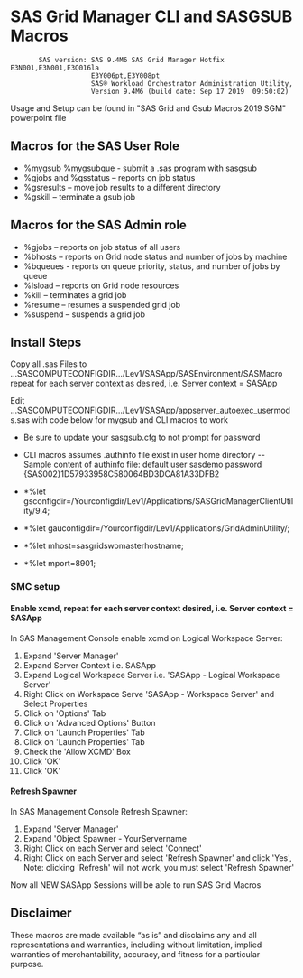 # SAS Grid Manager CLI and SASGSUB Macros
           SAS version: SAS 9.4M6 SAS Grid Manager Hotfix E3N001,E3N001,E3Q016la
                        E3Y006pt,E3Y008pt
                        SAS® Workload Orchestrator Administration Utility,
                        Version 9.4M6 (build date: Sep 17 2019  09:50:02)

Usage and Setup can be found in "SAS Grid and Gsub Macros 2019 SGM" powerpoint file

## Macros for the SAS User Role
- %mygsub %mygsubque - submit a .sas program with sasgsub
- %gjobs and %gsstatus – reports on job status
- %gsresults – move job results to a different directory
- %gskill – terminate a gsub job

## Macros for the SAS Admin role
- %gjobs – reports on job status of all users
- %bhosts – reports on Grid node status and number of jobs by machine
- %bqueues - reports on queue priority, status, and number of jobs by queue
- %lsload – reports on Grid node resources
- %kill – terminates a grid job
- %resume – resumes a suspended grid job
- %suspend – suspends a grid job

## Install Steps
Copy all .sas Files to ...SASCOMPUTECONFIGDIR.../Lev1/SASApp/SASEnvironment/SASMacro
    repeat for each server context as desired, i.e. Server context = SASApp
    
Edit ...SASCOMPUTECONFIGDIR.../Lev1/SASApp/appserver_autoexec_usermods.sas with code below for mygsub and CLI macros to work  
- Be sure to update your sasgsub.cfg to not prompt for password
- CLI macros assumes .authinfo file exist in user home directory
-- Sample content of authinfo file: default user sasdemo password {SAS002}1D57933958C580064BD3DCA81A33DFB2

- *%let gsconfigdir=/Yourconfigdir/Lev1/Applications/SASGridManagerClientUtility/9.4;   
- *%let gauconfigdir=/Yourconfigdir/Lev1/Applications/GridAdminUtility/;   
- *%let mhost=sasgridswomasterhostname;   
- *%let mport=8901;         
           
### SMC setup
#### Enable xcmd, repeat for each server context desired, i.e. Server context = SASApp
 In SAS Management Console enable xcmd on Logical Workspace Server:
 1. Expand 'Server Manager'
 2. Expand Server Context i.e. SASApp
 3. Expand Logical Workspace Server i.e. 'SASApp - Logical Workspace Server'
 4. Right Click on Workspace Serve 'SASApp - Workspace Server' and Select Properties
 5. Click on 'Options' Tab
 6. Click on 'Advanced Options' Button
 7. Click on 'Launch Properties' Tab
 8. Click on 'Launch Properties' Tab
 9. Check the 'Allow XCMD' Box
 10. Click 'OK'
 11. Click 'OK'
#### Refresh Spawner
 In SAS Management Console Refresh Spawner:
 1. Expand 'Server Manager'
 2. Expand 'Object Spawner - YourServername
 3. Right Click on each Server and select 'Connect'
 4. Right Click on each Server and select 'Refresh Spawner' and click 'Yes',  Note: clicking 'Refresh' will not work, you must select 'Refresh Spawner'
    
 Now all NEW SASApp Sessions will be able to run SAS Grid Macros

## Disclaimer
These macros are made available “as is” and disclaims any and all representations
and warranties, including without limitation, implied warranties of
merchantability, accuracy, and fitness for a particular purpose.
